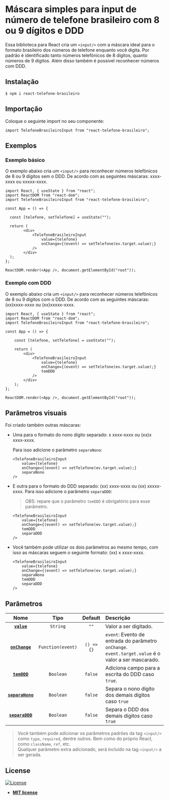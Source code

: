 # Máscara simples para input de número de telefone brasileiro com 8 ou 9 dígitos e DDD

Essa biblioteca para React cria um `<input/>` com a máscara ideal para o formato brasileiro dos números de telefone enquanto você digita.
Por padrão é identificado tanto números telefônicos de 8 dígitos, quanto números de 9 dígitos.
Além disso também é possível reconhecer números com DDD.

## Instalação

```shell
$ npm i react-telefone-brasileiro
```

## Importação

Coloque o seguinte import no seu componente:
```JSX
import TelefoneBrasileiroInput from "react-telefone-brasileiro";
```

## Exemplos

### Exemplo básico

O exemplo abaixo cria um `<input/>` para reconhecer números telefônicos de 8 ou 9 dígitos sem o DDD.
De acordo com as seguintes máscaras: xxxx-xxxx ou xxxxx-xxxx.

```JSX
import React, { useState } from "react";
import ReactDOM from "react-dom";
import TelefoneBrasileiroInput from "react-telefone-brasileiro";

const App = () => {

  const [telefone, setTelefone] = useState("");

  return (
        <div>
            <TelefoneBrasileiroInput
                value={telefone}
                onChange={(event) => setTelefone(ev.target.value);}
            />
        </div>
  );
};

ReactDOM.render(<App />, document.getElementById("root"));
```

### Exemplo com DDD

O exemplo abaixo cria um `<input/>` para reconhecer números telefônicos de 8 ou 9 dígitos com o DDD.
De acordo com as seguintes máscaras: (xx)xxxx-xxxx ou (xx)xxxxx-xxxx.

```JSX
import React, { useState } from "react";
import ReactDOM from "react-dom";
import TelefoneBrasileiroInput from "react-telefone-brasileiro";

const App = () => {

    const [telefone, setTelefone] = useState("");

    return (
        <div>
            <TelefoneBrasileiroInput
                value={telefone}
                onChange={(event) => setTelefone(ev.target.value);}
                temDDD
            />
        </div>
    );
};

ReactDOM.render(<App />, document.getElementById("root"));
```

## Parâmetros visuais

Foi criado também outras máscaras:
- Uma para o formato do nono dígito separado: x xxxx-xxxx ou (xx)x xxxx-xxxx.

    Para isso adicione o parâmetro `separaNono`:

    ```JSX
    <TelefoneBrasileiroInput
        value={telefone}
        onChange={(event) => setTelefone(ev.target.value);}
        separaNono
    />
    ```

- E outra para o formato do DDD separado: (xx) xxxx-xxxx ou (xx) xxxxx-xxxx.
    Para isso adicione o parâmetro `separaDDD`:
    > OBS: repare que o parâmetro `temDDD` é obrigatório para esse parâmetro.
    ```JSX
    <TelefoneBrasileiroInput
        value={telefone}
        onChange={(event) => setTelefone(ev.target.value);}
        temDDD
        separaDDD
    />
    ```

- Você também pode utilizar os dois parâmetros ao mesmo tempo, com isso as máscaras seguem o seguinte formato: (xx) x xxxx-xxxx.
    ```JSX
    <TelefoneBrasileiroInput
        value={telefone}
        onChange={(event) => setTelefone(ev.target.value);}
        separaNono
        temDDD
        separaDDD
    />
    ```

## Parâmetros
|            Nome             |          Tipo           | Default | Descrição                                                                                                                                |
| :-------------------------: | :---------------------: | :----------: | :----------------------------------------------------------------------------------------------------------------------------------------- |
|    **[`value`](#value)**    |        `String`         |     `""`     | Valor a ser digitado.                                                                                       |  |
| **[`onChange`](#onChange)** | `Function(event)` |  `() => {}`  | `event`: Evento de entrada do parâmetro `onChange`. <br/> `event.target.value` é o valor a ser mascarado. |
|     **[`temDDD`](#temDDD)**     |        `Boolean`         |    `false`     | Adiciona campo para a escrita do DDD caso `true`. |
|     **[`separaNono`](#separaNono)**     |        `Boolean`         |    `false`     | Separa o nono dígito dos demais dígitos caso `true` |
|     **[`separaDDD`](#separaNono)**     |        `Boolean`         |    `false`     | Separa o DDD dos demais dígitos caso `true` |

> Você também pode adicionar os parâmetros padrões da tag `<input/>` como `type`, `required`, dentre outros. Bem como do próprio React, como `className`, `ref`, etc. <br/>Qualquer parâmetro extra adicionado, será incluído na tag `<input/>` a ser gerada.

## License

[![License](http://img.shields.io/:license-mit-blue.svg?style=flat-square)](http://badges.mit-license.org)

- **[MIT license](http://opensource.org/licenses/mit-license.php)**